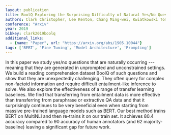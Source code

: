 ```yaml
---
layout: publication
title: BoolQ Exploring the Surprising Difficulty of Natural Yes/No Questions
authors: Clark Christopher, Lee Kenton, Chang Ming-wei, Kwiatkowski Tom, Collins Michael, Toutanova Kristina
conference: "Arxiv"
year: 2019
bibkey: clark2019boolq
additional_links:
  - {name: "Paper", url: "https://arxiv.org/abs/1905.10044"}
tags: ['BERT', 'Fine Tuning', 'Model Architecture', 'Prompting']
---
```

In this paper we study yes/no questions that are naturally occurring --- meaning that they are generated in unprompted and unconstrained settings. We build a reading comprehension dataset BoolQ of such questions and show that they are unexpectedly challenging. They often query for complex non-factoid information and require difficult entailment-like inference to solve. We also explore the effectiveness of a range of transfer learning baselines. We find that transferring from entailment data is more effective than transferring from paraphrase or extractive QA data and that it surprisingly continues to be very beneficial even when starting from massive pre-trained language models such as BERT. Our best method trains BERT on MultiNLI and then re-trains it on our train set. It achieves 80.4 accuracy compared to 90 accuracy of human annotators (and 62 majority-baseline) leaving a significant gap for future work.
